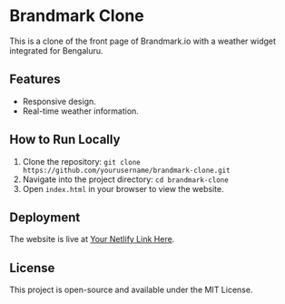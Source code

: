 # Brandmark Clone

This is a clone of the front page of Brandmark.io with a weather widget integrated for Bengaluru. 

## Features
- Responsive design.
- Real-time weather information.

## How to Run Locally
1. Clone the repository: `git clone https://github.com/yourusername/brandmark-clone.git`
2. Navigate into the project directory: `cd brandmark-clone`
3. Open `index.html` in your browser to view the website.

## Deployment
The website is live at [Your Netlify Link Here](#).

## License
This project is open-source and available under the MIT License.
